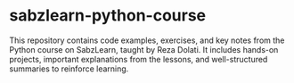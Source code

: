 # sabzlearn-python-course
This repository contains code examples, exercises, and key notes from the Python course on SabzLearn, taught by Reza Dolati. It includes hands-on projects, important explanations from the lessons, and well-structured summaries to reinforce learning.
